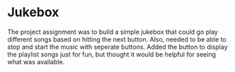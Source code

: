 # Jukebox
The project assignment was to build a simple jukebox that could go play different songs based on hitting the next button.
Also, needed to be able to stop and start the music with seperate buttons.
Added the button to display the playlist songs just for fun, but thought it would be helpful for seeing what was available.
